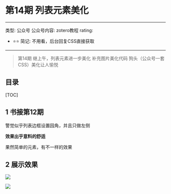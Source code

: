 # 第14期 列表元素美化

---
类型: 公众号
公众号内容: zotero教程
rating:
  - ⭐⭐
简记: 不用看，后台回复CSS直接获取
---

>第14期
>继上午，列表元素进一步美化
>补充图片美化代码
>狗头（公众号一套CSS）美化让人愉悦

## 目录

[TOC]

## 1 书接第12期

警觉似乎列表边框设置园角，并且只做左侧

**效果出乎意料的舒适**

果然简单的元素，有不一样的效果

## 2 展示效果

![](https://pic-go-42.oss-cn-guangzhou.aliyuncs.com/img/20231202181541.png)

![](https://pic-go-42.oss-cn-guangzhou.aliyuncs.com/img/20231202182208.png)

